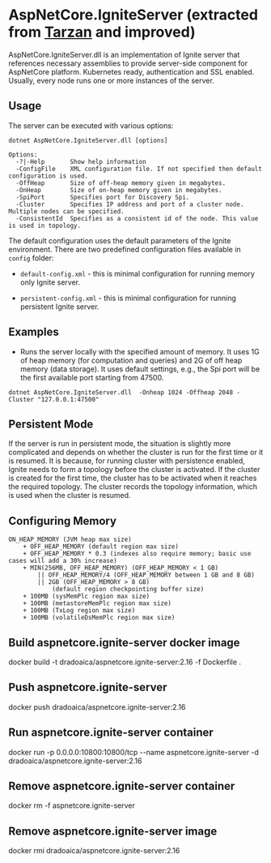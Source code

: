 # AspNetCore.IgniteServer (extracted from [Tarzan](https://github.com/awesomedotnetcore/Tarzan) and improved)

AspNetCore.IgniteServer.dll is an implementation of Ignite server that references necessary assemblies
to provide server-side component for AspNetCore platform. Kubernetes ready, authentication and SSL enabled. Usually,
every node runs one or more instances
of the server.

## Usage

The server can be executed with various options:

```
dotnet AspNetCore.IgniteServer.dll [options]

Options:
  -?|-Help       Show help information
  -ConfigFile    XML configuration file. If not specified then default configuration is used.
  -OffHeap       Size of off-heap memory given in megabytes.
  -OnHeap        Size of on-heap memory given in megabytes.
  -SpiPort       Specifies port for Discovery Spi.
  -Cluster       Specifies IP address and port of a cluster node. Multiple nodes can be specified.
  -ConsistentId  Specifies as a consistent id of the node. This value is used in topology.
```

The default configuration uses the default parameters of the Ignite environment.
There are two predefined configuration files available in ```config``` folder:

* `default-config.xml` - this is minimal configuration for running memory only Ignite server.


* `persistent-config.xml` - this is minimal configuration for running persistent Ignite server.

## Examples

* Runs the server locally with the specified amount of memory. It uses 1G of heap memory (for computation and queries)
  and 2G
  of off heap memory (data storage). It uses default settings, e.g., the Spi port will be the first available port
  starting from 47500.

```
dotnet AspNetCore.IgniteServer.dll  -Onheap 1024 -Offheap 2048 -Cluster "127.0.0.1:47500"
```

## Persistent Mode

If the server is run in persistent mode, the situation is slightly more complicated and depends on
whether the cluster is run for the first time or it is resumed. It is because, for running cluster with persistence
enabled, Ignite needs to form a topology before the cluster is activated.
If the cluster is created for the first
time, the cluster has to be activated when it reaches the required topology. The cluster records the topology
information,
which is used when the cluster is resumed.

## Configuring Memory

```
ON_HEAP_MEMORY (JVM heap max size)
    + OFF_HEAP_MEMORY (default region max size)
    + OFF_HEAP_MEMORY * 0.3 (indexes also require memory; basic use cases will add a 30% increase) 
    + MIN(256MB, OFF_HEAP_MEMORY) (OFF_HEAP_MEMORY < 1 GB)
        || OFF_HEAP_MEMORY/4 (OFF_HEAP_MEMORY between 1 GB and 8 GB)
        || 2GB (OFF_HEAP_MEMORY > 8 GB) 
            (default region checkpointing buffer size)
    + 100MB (sysMemPlc region max size) 
    + 100MB (metastoreMemPlc region max size) 
    + 100MB (TxLog region max size) 
    + 100MB (volatileDsMemPlc region max size)
```

## Build aspnetcore.ignite-server docker image

docker build -t dradoaica/aspnetcore.ignite-server:2.16 -f Dockerfile .

## Push aspnetcore.ignite-server

docker push dradoaica/aspnetcore.ignite-server:2.16

## Run aspnetcore.ignite-server container

docker run -p 0.0.0.0:10800:10800/tcp --name aspnetcore.ignite-server -d dradoaica/aspnetcore.ignite-server:2.16

## Remove aspnetcore.ignite-server container

docker rm -f aspnetcore.ignite-server

## Remove aspnetcore.ignite-server image

docker rmi dradoaica/aspnetcore.ignite-server:2.16